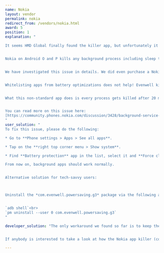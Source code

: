 ```yaml
---
name: Nokia
layout: vendor
permalink: nokia
redirect_from: /vendors/nokia.html
award: 5
position: 1
explanation: "

It seems HMD Global finally found the killer app, but unfortunately it is killing other apps!


Nokia on Android O and P kills any background process including sleep tracking (or any other sport tracking) after 20 minutes if the screen is off. Also when killed all alarms are stopped which renders for example any alarm clock apps useless.


We have investigated this issue in details. We did even purchase a Nokia 6.1 to be able to reproduce the issue. The problem only occurs on Nokia devices with Android Pie. Nokia started to bundle a toxic app (package: com.evenwell.powersaving.g3, name: Battery protection) with their devices by some Asian company Evenwell. This app kills apps in the most brutal way we have seen so far among Android vendors.


Whitelisting apps from battery optimizations does not help! Evenwell kills even whitelisted apps.


What this non-standard app does is every process gets killed after 20 minutes regardless it is actually supposed to be running and doing a useful job for the user. Also alarms are not triggered. The aim is apparently to save your battery by rendering tracking apps and other apps that use background processing useless.


You can read more on this issue here:
[https://community.phones.nokia.com/discussion/3428/background-service-killed-even-when-whitelisted](https://community.phones.nokia.com/discussion/3428/background-service-killed-even-when-whitelisted)
"
user_solution: "
To fix this issue, please do the following:

* Go to **Phone settings > Apps > See all apps**.

* Tap on the **right top corner menu > Show system**.

* Find **Battery protection** app in the list, select it and **Force close**. It will remain stopped until the next restart.

From now on, background apps should work normally.


Alternative solution for tech-savvy users:



Uninstall the *com.evenwell.powersaving.g3* package via the following adb commands:


`adb shell`<br>
`pm uninstall --user 0 com.evenwell.powersaving.g3`
"

developer_solution: "The only workaround we found so far is to keep the screen on all time your process runs. Yes, this is very battery consuming. As usually, vendors trying to safe your battery cause much bigger battery drain on this kind of workarounds. An alternative to this is to turn the screen on only less than every 20 minutes.


If anybody is interested to take a look at how the Nokia app killer (com.evenwell.powersaving.g3) works internally, take a look at [the decompiled APK](https://github.com/urbandroid-team/dont-kill-my-app/tree/master/killers/nokia/com.evenwell.powersaving.g3)."

---
```

